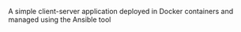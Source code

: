 A simple client-server application deployed in Docker containers and managed using the Ansible tool
